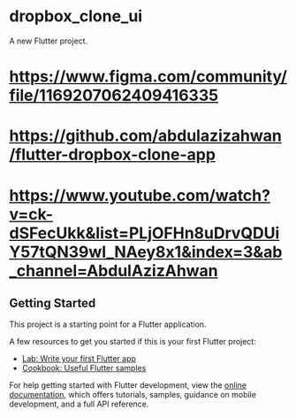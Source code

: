 # dropbox_clone_ui


A new Flutter project.
# https://www.figma.com/community/file/1169207062409416335
# https://github.com/abdulazizahwan/flutter-dropbox-clone-app
# https://www.youtube.com/watch?v=ck-dSFecUkk&list=PLjOFHn8uDrvQDUiY57tQN39wI_NAey8x1&index=3&ab_channel=AbdulAzizAhwan


## Getting Started

This project is a starting point for a Flutter application.

A few resources to get you started if this is your first Flutter project:

- [Lab: Write your first Flutter app](https://docs.flutter.dev/get-started/codelab)
- [Cookbook: Useful Flutter samples](https://docs.flutter.dev/cookbook)

For help getting started with Flutter development, view the
[online documentation](https://docs.flutter.dev/), which offers tutorials,
samples, guidance on mobile development, and a full API reference.
